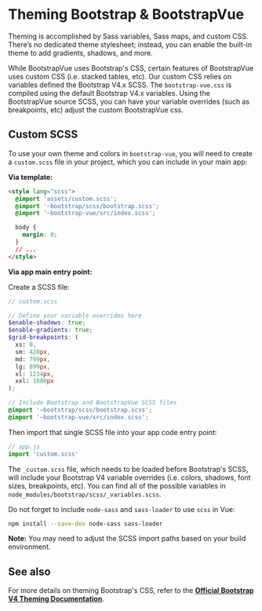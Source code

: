 # Theming Bootstrap & BootstrapVue

Theming is accomplished by Sass variables, Sass maps, and custom CSS. There’s no dedicated theme
stylesheet; instead, you can enable the built-in theme to add gradients, shadows, and more.

While BootstrapVue uses Bootstrap's CSS, certain features of BootstrapVue uses custom CSS (i.e.
stacked tables, etc). Our custom CSS relies on variables defined the Bootstrap V4.x SCSS. The
`bootstrap-vue.css` is compiled using the default Bootstrap V4.x variables. Using the BootstrapVue
source SCSS, you can have your variable overrides (such as breakpoints, etc) adjust the custom
BootstrapVue css.

## Custom SCSS

To use your own theme and colors in `bootstrap-vue`, you will need to create a `custom.scss` file in
your project, which you can include in your main app:

**Via template:**

```html
<style lang="scss">
  @import 'assets/custom.scss';
  @import '~bootstrap/scss/bootstrap.scss';
  @import '~bootstrap-vue/src/index.scss';

  body {
    margin: 0;
  }
  // ...
</style>
```

**Via app main entry point:**

Create a SCSS file:

```scss
// custom.scss

// Define your variable overrides here
$enable-shadows: true;
$enable-gradients: true;
$grid-breakpoints: (
  xs: 0,
  sm: 428px,
  md: 799px,
  lg: 899px,
  xl: 1234px,
  xxl: 1600px
);

// Include Bootstrap and BootstrapVue SCSS files
@import '~bootstrap/scss/bootstrap.scss';
@import '~bootstrap-vue/src/index.scss';
```

Then import that single SCSS file into your app code entry point:

```js
// app.js
import 'custom.scss'
```

The `_custom.scss` file, which needs to be loaded before Bootstrap's SCSS, will include your
Bootstrap V4 variable overrides (i.e. colors, shadows, font sizes, breakpoints, etc). You can find
all of the possible variables in `node_modules/bootstrap/scss/_variables.scss`.

Do not forget to include `node-sass` and `sass-loader` to use `scss` in Vue:

```sh
npm install --save-dev node-sass sass-loader
```

**Note:** You may need to adjust the SCSS import paths based on your build environment.

## See also

For more details on theming Bootstrap's CSS, refer to the
[**Official Bootstrap V4 Theming Documentation**](https://getbootstrap.com/docs/4.3/getting-started/theming/).
